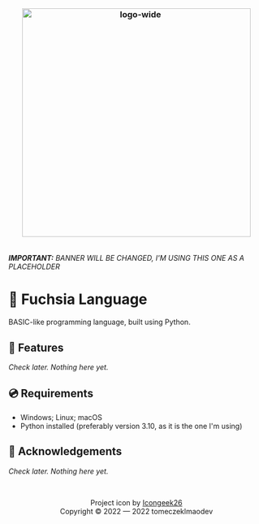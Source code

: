 <br>
<h3 align="center"><img alt="logo-wide" src="https://user-images.githubusercontent.com/82512805/201513487-923b4921-3821-47a3-97b8-48696e97b3fd.png" width="450px"></h3>
<br>
<i><b>IMPORTANT:</b> BANNER WILL BE CHANGED, I'M USING THIS ONE AS A PLACEHOLDER</i>

# :hibiscus: Fuchsia Language
BASIC-like programming language, built using Python.

## :sparkler: Features
<i>Check later. Nothing here yet.</i>

## :cd: Requirements
- Windows; Linux; macOS
- Python installed (preferably version 3.10, as it is the one I'm using)

## :busts_in_silhouette: Acknowledgements
<i>Check later. Nothing here yet.</i>

<br>
<p align="center">
Project icon by <a href="https://www.flaticon.com/authors/icongeek26">Icongeek26</a><br>
Copyright &copy; 2022 &mdash; 2022 tomeczeklmaodev</a>
</p>